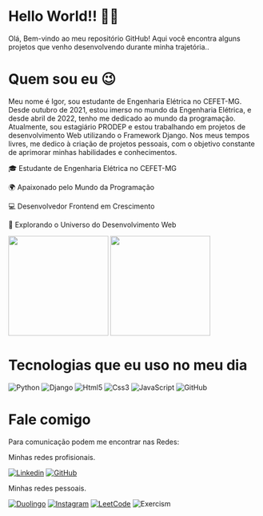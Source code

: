 # Hello World!! &#x1F44B;&#x1F913;

Olá, Bem-vindo ao meu repositório GitHub! Aqui você encontra alguns projetos que venho desenvolvendo durante minha trajetória..

# Quem sou eu &#x1F609;
Meu nome é Igor, sou estudante de Engenharia Elétrica no CEFET-MG. Desde outubro de 2021, estou imerso no mundo da Engenharia Elétrica, e desde abril de 2022, tenho me dedicado ao mundo da programação. Atualmente, sou estagiário PRODEP e estou trabalhando em projetos de desenvolvimento Web utilizando o Framework Django. Nos meus tempos livres, me dedico à criação de projetos pessoais, com o objetivo constante de aprimorar minhas habilidades e conhecimentos.

🎓 Estudante de Engenharia Elétrica no CEFET-MG

&#x1F30D; Apaixonado pelo Mundo da Programação

&#x1F4BB; Desenvolvedor Frontend em Crescimento

&#x1F680; Explorando o Universo do Desenvolvimento Web

<div style="display: inline-block;" align="center">
    <img height="200em" src="https://github-readme-stats.vercel.app/api?username=CEFET-Igor&show_icons=true&theme=radical&include_all_commits=true&count_private=true"/>
    <img height="200em" src="https://github-readme-stats.vercel.app/api/top-langs/?username=CEFET-Igor&layout=compact&langs_count=7&theme=radical"/>
</div>

# Tecnologias que eu uso no meu dia 

<div style="display: inline-block;" align="center">
    <img src="https://img.shields.io/badge/Python-3776AB?style=for-the-badge&logo=python&logoColor=white" alt="Python">
    <img src="https://img.shields.io/badge/Django-092E20?style=for-the-badge&logo=django&logoColor=white" alt="Django">
    <img src="https://img.shields.io/badge/HTML5-E34F26?style=for-the-badge&logo=html5&logoColor=white" alt="Html5">
    <img src="https://img.shields.io/badge/CSS3-1572B6?style=for-the-badge&logo=css3&logoColor=white" alt="Css3">
    <img src="https://img.shields.io/badge/JavaScript-323330?style=for-the-badge&logo=javascript&logoColor=F7DF1E" alt="JavaScript">
    <img src="https://img.shields.io/badge/GitHub-100000?style=for-the-badge&logo=github&logoColor=white" alt="GitHub">
</div>

# Fale comigo
Para comunicação podem me encontrar nas Redes:

Minhas redes profisionais.

[![Linkedin](https://img.shields.io/badge/LinkedIn-0077B5?style=for-the-badge&logo=linkedin&logoColor=white)](https://www.linkedin.com/in/igorguicampos/)
[![GitHub](https://img.shields.io/github/followers/CEFET-Igor.svg?style=social&label=Follow&maxAge=2592000)](https://github.com/CEFET-Igor)

Minhas redes pessoais.

[![Duolingo](https://img.shields.io/badge/Duolingo-58CC02?style=for-the-badge&logo=Duolingo&logoColor=white)](https://www.duolingo.com/profile/IgorGCampos)
[![Instagram](https://img.shields.io/badge/Instagram-E4405F?style=for-the-badge&logo=instagram&logoColor=white)](https://www.instagram.com/igorguimaraescampos/)
[![LeetCode](https://img.shields.io/badge/-LeetCode-FFA116?style=for-the-badge&logo=LeetCode&logoColor=black)](https://leetcode.com/Igor-Campos/)
![Exercism](https://img.shields.io/badge/Exercism-009CAB?style=for-the-badge&logo=exercism&logoColor=white)
